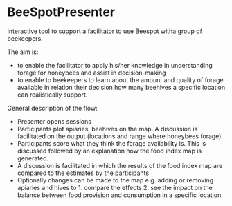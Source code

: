 # BeeSpotPresenter
Interactive tool to support a facilitator to use Beespot witha group of beekeepers. 

The aim is:
- to enable the facilitator to apply his/her knowledge in understanding forage for honeybees and assist in decision-making
- to enable to beekeepers to learn about the amount and quality of forage available in relation their decision how many beehives a specific location can realistically support.

General description of the flow:
- Presenter opens sessions
- Participants plot apiaries, beehives on the map. A discussion is facilitated on the output (locations and range where honeybees forage).
- Participants score what they think the forage availability is. This is discussed followed by an explanation how the food index map is generated. 
- A discussion is facilitated in which the results of the food index map are compared to the estimates by the participants
- Optionally changes can be made to the map e.g. adding or removing apiaries and hives to 1. compare the effects 2. see the impact on the balance between food provision and consumption in a specific location.
